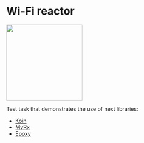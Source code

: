 # Wi-Fi reactor

<img src="https://raw.githubusercontent.com/AntonyGolovin/Wi-Fi-reactor/master/art/demo.gif" width="200" />

Test task that demonstrates the use of next libraries: 

* [Koin](https://github.com/InsertKoinIO/koin)
* [MvRx](https://github.com/airbnb/MvRx)
* [Epoxy](https://github.com/airbnb/epoxy)